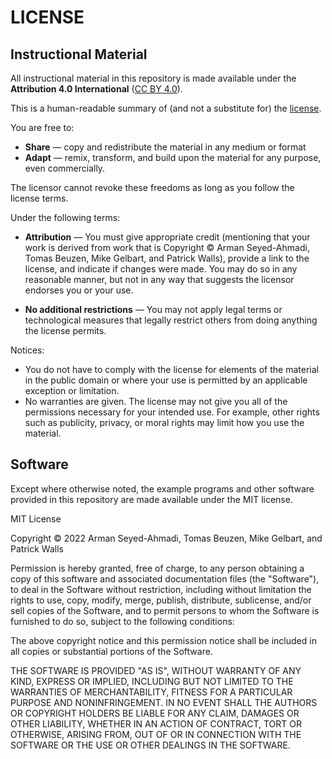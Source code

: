 # LICENSE

## Instructional Material

All instructional material in this repository is made available under the **Attribution 4.0 International** ([CC BY 4.0](https://creativecommons.org/licenses/by/4.0/)).

This is a human-readable summary of (and not a substitute for) the [license](https://creativecommons.org/licenses/by/4.0/legalcode).

You are free to:
* **Share** — copy and redistribute the material in any medium or format
* **Adapt** — remix, transform, and build upon the material for any purpose, even commercially.

The licensor cannot revoke these freedoms as long as you follow the license terms.

Under the following terms:

- **Attribution** — You must give appropriate credit (mentioning that your work is derived from work that is Copyright © Arman Seyed-Ahmadi, Tomas Beuzen, Mike Gelbart, and Patrick Walls), provide a link to the license, and indicate if changes were made. You may do so in any reasonable manner, but not in any way that suggests the licensor endorses you or your use.

- **No additional restrictions** — You may not apply legal terms or technological measures that legally restrict others from doing anything the license permits.

Notices:

- You do not have to comply with the license for elements of the material in the public domain or where your use is permitted by an applicable exception or limitation.
- No warranties are given. The license may not give you all of the permissions necessary for your intended use. For example, other rights such as publicity, privacy, or moral rights may limit how you use the material.

## Software

Except where otherwise noted, the example programs and other software provided in this repository are made available under the MIT license.

MIT License

Copyright © 2022 Arman Seyed-Ahmadi, Tomas Beuzen, Mike Gelbart, and Patrick Walls

Permission is hereby granted, free of charge, to any person obtaining a copy of this software and associated documentation files (the "Software"), to deal in the Software without restriction, including without limitation the rights to use, copy, modify, merge, publish, distribute, sublicense, and/or sell copies of the Software, and to permit persons to whom the Software is furnished to do so, subject to the following conditions:

The above copyright notice and this permission notice shall be included in all copies or substantial portions of the Software.

THE SOFTWARE IS PROVIDED "AS IS", WITHOUT WARRANTY OF ANY KIND, EXPRESS OR IMPLIED, INCLUDING BUT NOT LIMITED TO THE WARRANTIES OF MERCHANTABILITY, FITNESS FOR A PARTICULAR PURPOSE AND NONINFRINGEMENT. IN NO EVENT SHALL THE AUTHORS OR COPYRIGHT HOLDERS BE LIABLE FOR ANY CLAIM, DAMAGES OR OTHER LIABILITY, WHETHER IN AN ACTION OF CONTRACT, TORT OR OTHERWISE, ARISING FROM, OUT OF OR IN CONNECTION WITH THE SOFTWARE OR THE USE OR OTHER DEALINGS IN THE
SOFTWARE.
